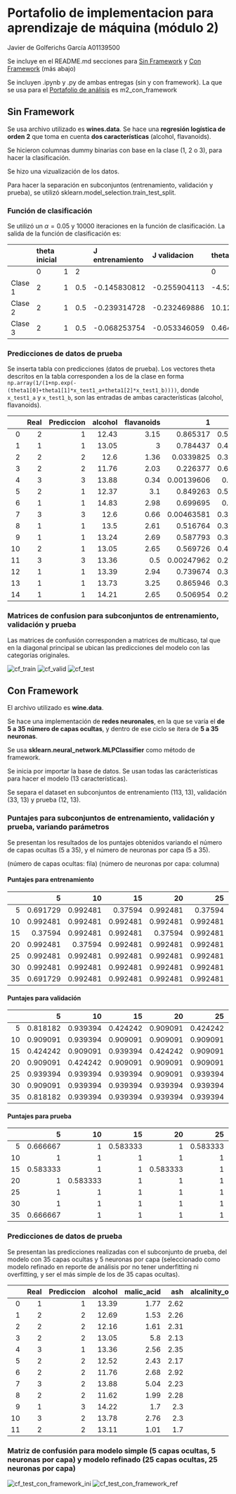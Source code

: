 # Portafolio de implementacion para aprendizaje de máquina (módulo 2)
Javier de Golferichs García A01139500

Se incluye en el README.md secciones para [Sin Framework](##-Sin-Framework) y  [Con Framework](##-Con-Framework) (más abajo)

Se incluyen .ipynb y .py de ambas entregas (sin y con framework). La que se usa para el [Portafolio de análisis](https://github.com/1dgog/tc3006c_m2_portafoliodeanalisis) es m2_con_framework

## Sin Framework

Se usa archivo utilizado es **wines.data**. Se hace una **regresión logística de orden 2** que toma en cuenta **dos características** (alcohol, flavanoids).

Se hicieron columnas dummy binarias con base en la clase (1, 2 o 3), para hacer la clasificación.

Se hizo una vizualización de los datos.

Para hacer la separación en subconjuntos (entrenamiento, validación y prueba), se utilizó sklearn.model_selection.train_test_split.

### Función de clasificación

Se utilizó un $\alpha = 0.05$ y 10000 iteraciones en la función de clasificación.
La salida de la función de clasificación es:

| |theta inicial| | |J entrenamiento|J validacion|theta refinada |||
|:----|:----|:----|:----|:----|:----|:----|:----|:----|
| |0|1|2| | |0|1|2|
|Clase 1|2|1|0.5|-0.145830812|-0.255904113|-4.528507542|-0.218032685|2.888516617|
|Clase 2|2|1|0.5|-0.239314728|-0.232469886|10.12620338|-0.87245963|0.335677986|
|Clase 3|2|1|0.5|-0.068253754|-0.053346059|0.464055325|0.507980433|-5.732727431|

### Predicciones de datos de prueba

Se inserta tabla con predicciones (datos de prueba). Los vectores theta descritos en la tabla corresponden a los de la clase en forma `np.array(1/(1+np.exp(-(theta1[0]+theta1[1]*x_test1_a+theta1[2]*x_test1_b))))`, donde `x_test1_a` y `x_test1_b`, son las entradas de ambas características (alcohol, flavanoids). 


|    |   **Real** |   **Prediccion** |   alcohol |   flavanoids |          1 |        2 |           3 |
|---:|-------:|-------------:|----------:|-------------:|-----------:|---------:|------------:|
|  0 |      2 |            1 |     12.43 |         3.15 | 0.865317   | 0.583927 | 1.26247e-05 |
|  1 |      1 |            1 |     13.05 |         3    | 0.784437   | 0.437243 | 4.08737e-05 |
|  2 |      2 |            2 |     12.6  |         1.36 | 0.0339825  | 0.398848 | 0.282539    |
|  3 |      2 |            2 |     11.76 |         2.03 | 0.226377   | 0.633556 | 0.00548886  |
|  4 |      3 |            3 |     13.88 |         0.34 | 0.00139606 | 0.13361  | 0.996188    |
|  5 |      2 |            1 |     12.37 |         3.1  | 0.849263   | 0.592541 | 1.63106e-05 |
|  6 |      1 |            1 |     14.83 |         2.98 | 0.699695   | 0.14039  | 0.000113213 |
|  7 |      3 |            3 |     12.6  |         0.66 | 0.00463581 | 0.344063 | 0.956103    |
|  8 |      1 |            1 |     13.5  |         2.61 | 0.516764   | 0.315208 | 0.000480296 |
|  9 |      1 |            1 |     13.24 |         2.69 | 0.587793   | 0.372341 | 0.000266114 |
| 10 |      2 |            1 |     13.05 |         2.65 | 0.569726   | 0.408578 | 0.000303894 |
| 11 |      3 |            3 |     13.36 |         0.5  | 0.00247962 | 0.203912 | 0.987682    |
| 12 |      1 |            1 |     13.39 |         2.94 | 0.739674   | 0.361436 | 6.85208e-05 |
| 13 |      1 |            1 |     13.73 |         3.25 | 0.865946   | 0.318274 | 1.37737e-05 |
| 14 |      1 |            1 |     14.21 |         2.65 | 0.506954   | 0.200704 | 0.000547681 |

### Matrices de confusion para subconjuntos de entrenamiento, validación y prueba

Las matrices de confusión corresponden a matrices de multicaso, tal que en la diagonal principal se ubican las predicciones del modelo con las categorías originales.

![cf_train](https://user-images.githubusercontent.com/71610960/190315590-d8b68395-291b-4cd7-ab81-10fe80ce6637.png)
![cf_valid](https://user-images.githubusercontent.com/71610960/190315600-264f88fa-bf15-4be2-b12f-21c3eebdc624.png)
![cf_test](https://user-images.githubusercontent.com/71610960/190315605-5d502872-7716-40a3-b954-0adbdefb6e29.png)

## Con Framework

El archivo utilizado es **wine.data**.

Se hace una implementación de **redes neuronales**, en la que se varía el **de 5 a 35 número de capas ocultas**, y dentro de ese ciclo se itera de **5 a 35 neuronas**. 

Se usa **sklearn.neural_network.MLPClassifier** como método de framework.

Se inicia por importar la base de datos. Se usan todas las carácterísticas para hacer el modelo (13 características).

Se separa el dataset en subconjuntos de entrenamiento (113, 13), validación (33, 13) y prueba (12, 13).

### Puntajes para subconjuntos de entrenamiento, validación y prueba, variando parámetros

Se presentan los resultados de los puntajes obtenidos variando el número de capas ocultas (5 a 35), y el número de neuronas por capa (5 a 35).

(número de capas ocultas: fila)
(número de neuronas por capa: columna)
#### Puntajes para entrenamiento

|    |        5 |       10 |       15 |       20 |       25 |       30 |       35 |
|---:|---------:|---------:|---------:|---------:|---------:|---------:|---------:|
|  5 | 0.691729 | 0.992481 | 0.37594  | 0.992481 | 0.37594  | 0.37594  | 0.37594  |
|  10 | 0.992481 | 0.992481 | 0.992481 | 0.992481 | 0.992481 | 0.992481 | 0.37594  |
|  15 | 0.37594  | 0.992481 | 0.992481 | 0.37594  | 0.992481 | 0.37594  | 0.37594  |
|  20 | 0.992481 | 0.37594  | 0.992481 | 0.992481 | 0.992481 | 0.37594  | 0.992481 |
|  25 | 0.992481 | 0.992481 | 0.992481 | 0.992481 | 0.992481 | 0.992481 | 0.992481 |
|  30 | 0.992481 | 0.992481 | 0.992481 | 0.992481 | 0.992481 | 0.992481 | 0.992481 |
|  35 | 0.691729 | 0.992481 | 0.992481 | 0.992481 | 0.992481 | 0.992481 | 0.992481 |

#### Puntajes para validación

|    |        5 |       10 |       15 |       20 |       25 |       30 |       35 |
|---:|---------:|---------:|---------:|---------:|---------:|---------:|---------:|
|  5 | 0.818182 | 0.939394 | 0.424242 | 0.909091 | 0.424242 | 0.424242 | 0.424242 |
|  10 | 0.909091 | 0.939394 | 0.909091 | 0.909091 | 0.909091 | 0.909091 | 0.424242 |
|  15 | 0.424242 | 0.909091 | 0.939394 | 0.424242 | 0.909091 | 0.424242 | 0.424242 |
|  20 | 0.909091 | 0.424242 | 0.909091 | 0.909091 | 0.909091 | 0.424242 | 0.909091 |
|  25 | 0.939394 | 0.939394 | 0.939394 | 0.909091 | 0.939394 | 0.939394 | 0.939394 |
|  30 | 0.909091 | 0.939394 | 0.939394 | 0.939394 | 0.939394 | 0.939394 | 0.939394 |
|  35 | 0.818182 | 0.939394 | 0.939394 | 0.939394 | 0.939394 | 0.939394 | 0.939394 |

#### Puntajes para prueba

|    |        5 |       10 |       15 |       20 |       25 |       30 |       35 |
|---:|---------:|---------:|---------:|---------:|---------:|---------:|---------:|
|  5 | 0.666667 | 1        | 0.583333 | 1        | 0.583333 | 0.583333 | 0.583333 |
|  10 | 1        | 1        | 1        | 1        | 1        | 1        | 0.583333 |
|  15 | 0.583333 | 1        | 1        | 0.583333 | 1        | 0.583333 | 0.583333 |
| 20 | 1        | 0.583333 | 1        | 1        | 1        | 0.583333 | 1        |
|  25 | 1        | 1        | 1        | 1        | 1        | 1        | 1        |
|  30 | 1        | 1        | 1        | 1        | 1        | 1        | 1        |
|  35 | 0.666667 | 1        | 1        | 1        | 1        | 1        | 1        |

### Predicciones de datos de prueba

Se presentan las predicciones realizadas con el subconjunto de prueba, del modelo con 35 capas ocultas y 5 neuronas por capa (seleccionado como modelo refinado en reporte de análisis por no tener underfitting ni overfitting, y ser el más simple de los de 35 capas ocultas). 

|    |   Real |   Prediccion |   alcohol |   malic_acid |   ash |   alcalinity_of_ash |   magnesium |   total_phenols |   flavanoids |   nonflavanoid_phenols |   proanthocyanins |   color_intensity |   hue |   od280 |   proline |
|---:|--------:|----:|----------:|-------------:|------:|--------------------:|------------:|----------------:|-------------:|-----------------------:|------------------:|------------------:|------:|--------:|----------:|
|  0 |       1 |   1 |     13.39 |         1.77 |  2.62 |                16.1 |          93 |            2.85 |         2.94 |                   0.34 |              1.45 |              4.8  |  0.92 |    3.22 |      1195 |
|  1 |       2 |   2 |     12.69 |         1.53 |  2.26 |                20.7 |          80 |            1.38 |         1.46 |                   0.58 |              1.62 |              3.05 |  0.96 |    2.06 |       495 |
|  2 |       2 |   2 |     12.16 |         1.61 |  2.31 |                22.8 |          90 |            1.78 |         1.69 |                   0.43 |              1.56 |              2.45 |  1.33 |    2.26 |       495 |
|  3 |       2 |   2 |     13.05 |         5.8  |  2.13 |                21.5 |          86 |            2.62 |         2.65 |                   0.3  |              2.01 |              2.6  |  0.73 |    3.1  |       380 |
|  4 |       3 |   1 |     13.36 |         2.56 |  2.35 |                20   |          89 |            1.4  |         0.5  |                   0.37 |              0.64 |              5.6  |  0.7  |    2.47 |       780 |
|  5 |       2 |   2 |     12.52 |         2.43 |  2.17 |                21   |          88 |            2.55 |         2.27 |                   0.26 |              1.22 |              2    |  0.9  |    2.78 |       325 |
|  6 |       2 |   2 |     11.76 |         2.68 |  2.92 |                20   |         103 |            1.75 |         2.03 |                   0.6  |              1.05 |              3.8  |  1.23 |    2.5  |       607 |
|  7 |       3 |   2 |     13.88 |         5.04 |  2.23 |                20   |          80 |            0.98 |         0.34 |                   0.4  |              0.68 |              4.9  |  0.58 |    1.33 |       415 |
|  8 |       2 |   2 |     11.62 |         1.99 |  2.28 |                18   |          98 |            3.02 |         2.26 |                   0.17 |              1.35 |              3.25 |  1.16 |    2.96 |       345 |
|  9 |       1 |   3 |     14.22 |         1.7  |  2.3  |                16.3 |         118 |            3.2  |         3    |                   0.26 |              2.03 |              6.38 |  0.94 |    3.31 |       970 |
| 10 |       3 |   2 |     13.78 |         2.76 |  2.3  |                22   |          90 |            1.35 |         0.68 |                   0.41 |              1.03 |              9.58 |  0.7  |    1.68 |       615 |
| 11 |       2 |   2 |     13.11 |         1.01 |  1.7  |                15   |          78 |            2.98 |         3.18 |                   0.26 |              2.28 |              5.3  |  1.12 |    3.18 |       502 |

### Matriz de confusión para modelo simple (5 capas ocultas, 5 neuronas por capa) y modelo refinado (25 capas ocultas, 25 neuronas por capa)

![cf_test_con_framework_ini](https://user-images.githubusercontent.com/71610960/190840004-86e83c38-231c-46e2-8bb7-868f1d08b4d7.png)
![cf_test_con_framework_ref](https://user-images.githubusercontent.com/71610960/190840005-0c297c9b-1f19-41c6-a0d7-d0ffe90e0cf6.png)

